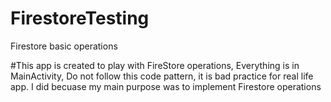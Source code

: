 # FirestoreTesting
Firestore basic operations 


#This app is created to play with FireStore operations, Everything is in MainActivity, Do not follow this code pattern, it is
bad practice for real life app. I did becuase my main purpose was to implement  Firestore operations
